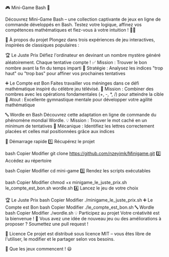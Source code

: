 🎮 Mini-Game Bash 🎯

Découvrez Mini-Game Bash – une collection captivante de jeux en ligne de commande développés en Bash.
Testez votre logique, affinez vos compétences mathématiques et fiez-vous à votre intuition ! 🧠🎲

📌 À propos du projet
Plongez dans trois expériences de jeu interactives, inspirées de classiques populaires :

🏆 Le Juste Prix
Défiez l'ordinateur en devinant un nombre mystère généré aléatoirement. Chaque tentative compte !
✅ Mission : Trouver le bon nombre avant la fin du temps imparti
🔎 Stratégie : Analysez les indices "trop haut" ou "trop bas" pour affiner vos prochaines tentatives

➕ Le Compte est Bon
Faites travailler vos méninges dans ce défi mathématique inspiré du célèbre jeu télévisé.
🧮 Mission : Combiner des nombres avec les opérations fondamentales (+, -, *, /) pour atteindre la cible
🎯 Atout : Excellente gymnastique mentale pour développer votre agilité mathématique

🔤 Wordle en Bash
Découvrez cette adaptation en ligne de commande du phénomène mondial Wordle.
💡 Mission : Trouver le mot caché en un minimum de tentatives
📝 Mécanique : Identifiez les lettres correctement placées et celles mal positionnées grâce aux indices

🚀 Démarrage rapide
1️⃣ Récupérez le projet

bash
Copier
Modifier
git clone https://github.com/nzeyimk/Minigame.git
2️⃣ Accédez au répertoire

bash
Copier
Modifier
cd mini-game
3️⃣ Rendez les scripts exécutables

bash
Copier
Modifier
chmod +x minigame_le_juste_prix.sh le_compte_est_bon.sh wordle.sh
4️⃣ Lancez le jeu de votre choix

🏆 Le Juste Prix
bash
Copier
Modifier
./minigame_le_juste_prix.sh
➕ Le Compte est Bon
bash
Copier
Modifier
./le_compte_est_bon.sh
🔤 Wordle
bash
Copier
Modifier
./wordle.sh
💡 Participez au projet
Votre créativité est la bienvenue ! 🚀
Vous avez une idée de nouveau jeu ou des améliorations à proposer ? Soumettez une pull request !

📜 Licence
Ce projet est distribué sous licence MIT – vous êtes libre de l'utiliser, le modifier et le partager selon vos besoins.

🎉 Que les jeux commencent ! 😃

